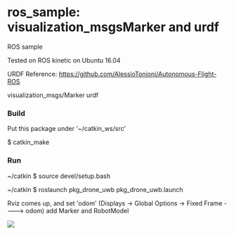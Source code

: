 # ros_sample: visualization_msgsMarker and urdf
ROS sample


Tested on ROS kinetic on Ubuntu 16.04

URDF Reference: https://github.com/AlessioTonioni/Autonomous-Flight-ROS

visualization_msgs/Marker
urdf


### Build

Put this package under '~/catkin_ws/src'

$ catkin_make


### Run

~/catkin $ source devel/setup.bash

~/catkin $ roslaunch pkg_drone_uwb pkg_drone_uwb.launch

Rviz comes up, and set 'odom'
(Displays -> Global Options -> Fixed Frame ----> odom)
add Marker and RobotModel


![](https://github.com/jungwonkang/doc_supp/blob/master/screen_shot_rviz.jpg)



